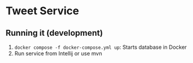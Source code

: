 # Tweet Service

## Running it (development)

1. `docker compose -f docker-compose.yml up`: Starts database in Docker
2. Run service from Intellij or use mvn